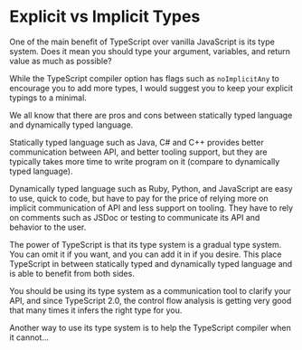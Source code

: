 # Explicit vs Implicit Types

One of the main benefit of TypeScript over vanilla JavaScript is its type system.
Does it mean you should type your argument, variables, and return value as much as possible?

While the TypeScript compiler option has flags such as `noImplicitAny` to encourage you to add more types, I would suggest you to keep your explicit typings to a minimal.

We all know that there are pros and cons between statically typed language and dynamically typed language.

Statically typed language such as Java, C# and C++ provides better communication between API, and better tooling support, but they are typically takes more time to write program on it (compare to dynamically typed language).

Dynamically typed language such as Ruby, Python, and JavaScript are easy to use, quick to code, but have to pay for the price of relying more on implicit communication of API and less support on tooling. They have to rely on comments such as JSDoc or testing to communicate its API and behavior to the user.

The power of TypeScript is that its type system is a gradual type system. You can omit it if you want, and you can add it in if you desire.
This place TypeScript in between statically typed and dynamically typed language and is able to benefit from both sides.

You should be using its type system as a communication tool to clarify your API, and since TypeScript 2.0, the control flow analysis is getting very good that many times it infers the right type for you.

Another way to use its type system is to help the TypeScript compiler when it cannot...
